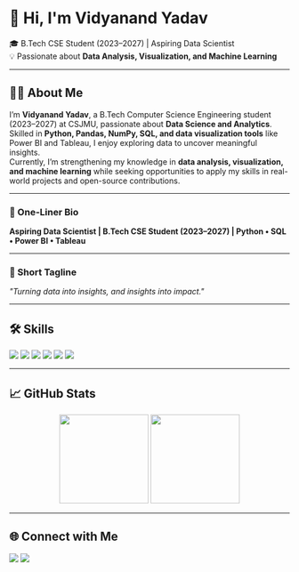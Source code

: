 # 👋 Hi, I'm Vidyanand Yadav  

🎓 B.Tech CSE Student (2023–2027) | Aspiring Data Scientist  
💡 Passionate about **Data Analysis, Visualization, and Machine Learning**  

---

## 👨‍💻 About Me  

I’m **Vidyanand Yadav**, a B.Tech Computer Science Engineering student (2023–2027) at CSJMU, passionate about **Data Science and Analytics**.  
Skilled in **Python, Pandas, NumPy, SQL, and data visualization tools** like Power BI and Tableau, I enjoy exploring data to uncover meaningful insights.  
Currently, I’m strengthening my knowledge in **data analysis, visualization, and machine learning** while seeking opportunities to apply my skills in real-world projects and open-source contributions.  

---

### 🔹 One-Liner Bio  
**Aspiring Data Scientist | B.Tech CSE Student (2023–2027) | Python • SQL • Power BI • Tableau**  

---

### 🔹 Short Tagline  
*"Turning data into insights, and insights into impact."*  

---

## 🛠️ Skills  
<p align="left">
  <img src="https://img.shields.io/badge/Python-3776AB?style=for-the-badge&logo=python&logoColor=white"/>
  <img src="https://img.shields.io/badge/NumPy-013243?style=for-the-badge&logo=numpy&logoColor=white"/>
  <img src="https://img.shields.io/badge/Pandas-150458?style=for-the-badge&logo=pandas&logoColor=white"/>
  <img src="https://img.shields.io/badge/HTML5-E34F26?style=for-the-badge&logo=html5&logoColor=white"/>
  <img src="https://img.shields.io/badge/SQL-336791?style=for-the-badge&logo=postgresql&logoColor=white"/>
  <img src="https://img.shields.io/badge/Power%20BI-F2C811?style=for-the-badge&logo=powerbi&logoColor=black"/>
</p>

---

## 📈 GitHub Stats
<p align="center">
  <img src="https://github-readme-stats.vercel.app/api?username=vidyanandyadav&show_icons=true&theme=tokyonight" height="160"/>
  <img src="https://github-readme-streak-stats.herokuapp.com/?user=vidyanandyadav&theme=tokyonight" height="160"/>
</p>

---

## 🌐 Connect with Me
<p align="left">
  <a href="mailto:deepuprince91@gmail.com"><img src="https://img.shields.io/badge/Email-D14836?style=for-the-badge&logo=gmail&logoColor=white"/></a>
  <a href="https://linkedin.com/in/vidyanand-yadav-481109322"><img src="https://img.shields.io/badge/LinkedIn-0077B5?style=for-the-badge&logo=linkedin&logoColor=white"/></a>
</p>
